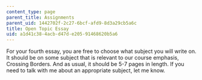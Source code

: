 ```yaml
---
content_type: page
parent_title: Assignments
parent_uid: 1442702f-2c27-6bcf-afd9-8d3a29cb5a6c
title: Open Topic Essay
uid: a1d41c38-4acb-d47d-e205-91468620b5a6
---
```


For your fourth essay, you are free to choose what subject you will write on. It should be on some subject that is relevant to our course emphasis, Crossing Borders. And as usual, it should be 5-7 pages in length. If you need to talk with me about an appropriate subject, let me know.